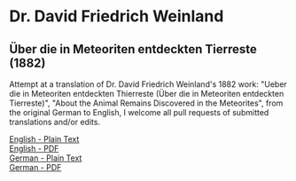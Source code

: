 # Dr. David Friedrich Weinland

## Über die in Meteoriten entdeckten Tierreste (1882)

Attempt at a translation of Dr. David Friedrich Weinland's 1882 work: "Ueber die in Meteoriten entdeckten Thierreste (Über die in Meteoriten entdeckten Tierreste)", "About the Animal Remains Discovered in the Meteorites", from the original German to English, I welcome all pull requests of submitted translations and/or edits.

[English - Plain Text](full-text-english.md)  
[English - PDF](https://cdn.solaranamnesis.com/DFWeinland/ABOUT-THE-METEORITES.pdf)  
[German - Plain Text](full-text-german.md)  
[German - PDF](https://cdn.solaranamnesis.com/DFWeinland/UBER-DIE-METEORITEN.pdf)  
